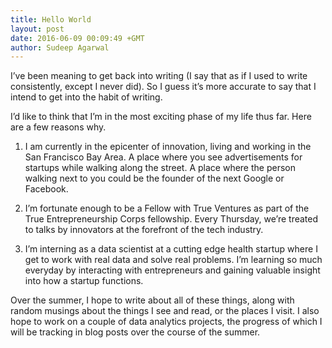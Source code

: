 ```yaml
---
title: Hello World
layout: post
date: 2016-06-09 00:09:49 +GMT
author: Sudeep Agarwal
---
```


I’ve been meaning to get back into writing (I say that as if I used to write consistently, except I never did). So I guess it’s more accurate to say that I intend to get into the habit of writing. 

I’d like to think that I’m in the most exciting phase of my life thus far. Here are a few reasons why. 

1. I am currently in the epicenter of innovation, living and working in the San Francisco Bay Area. A place where you see advertisements for startups while walking along the street. A place where the person walking next to you could be the founder of the next Google or Facebook.

2. I’m fortunate enough to be a Fellow with True Ventures as part of the True Entrepreneurship Corps fellowship. Every Thursday, we’re treated to talks by innovators at the forefront of the tech industry. 

3. I’m interning as a data scientist at a cutting edge health startup where I get to work with real data and solve real problems. I’m learning so much everyday by interacting with entrepreneurs and gaining valuable insight into how a startup functions. 

Over the summer, I hope to write about all of these things, along with random musings about the things I see and read, or the places I visit. I also hope to work on a couple of data analytics projects, the progress of which I will be tracking in blog posts over the course of the summer.
